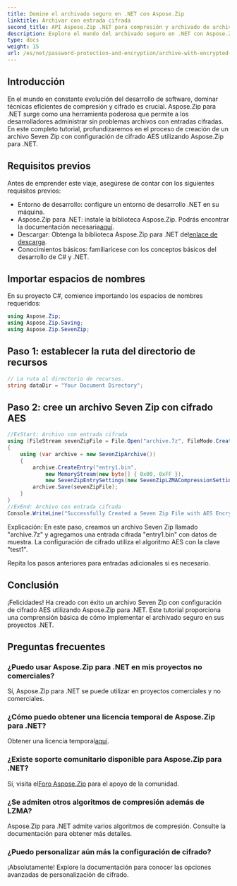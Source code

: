 ```yaml
---
title: Domine el archivado seguro en .NET con Aspose.Zip
linktitle: Archivar con entrada cifrada
second_title: API Aspose.Zip .NET para compresión y archivado de archivos
description: Explore el mundo del archivado seguro en .NET con Aspose.Zip. Cree archivos Seven Zip con cifrado AES sin esfuerzo. ¡Impulsa tus habilidades de desarrollo ahora!
type: docs
weight: 15
url: /es/net/password-protection-and-encryption/archive-with-encrypted-entry/
---
```


## Introducción

En el mundo en constante evolución del desarrollo de software, dominar técnicas eficientes de compresión y cifrado es crucial. Aspose.Zip para .NET surge como una herramienta poderosa que permite a los desarrolladores administrar sin problemas archivos con entradas cifradas. En este completo tutorial, profundizaremos en el proceso de creación de un archivo Seven Zip con configuración de cifrado AES utilizando Aspose.Zip para .NET.

## Requisitos previos

Antes de emprender este viaje, asegúrese de contar con los siguientes requisitos previos:

- Entorno de desarrollo: configure un entorno de desarrollo .NET en su máquina.
-  Aspose.Zip para .NET: instale la biblioteca Aspose.Zip. Podrás encontrar la documentación necesaria[aquí](https://reference.aspose.com/zip/net/).
-  Descargar: Obtenga la biblioteca Aspose.Zip para .NET del[enlace de descarga](https://releases.aspose.com/zip/net/).
- Conocimientos básicos: familiarícese con los conceptos básicos del desarrollo de C# y .NET.

## Importar espacios de nombres

En su proyecto C#, comience importando los espacios de nombres requeridos:

```csharp
using Aspose.Zip;
using Aspose.Zip.Saving;
using Aspose.Zip.SevenZip;
```

## Paso 1: establecer la ruta del directorio de recursos

```csharp
// La ruta al directorio de recursos.
string dataDir = "Your Document Directory";
```

## Paso 2: cree un archivo Seven Zip con cifrado AES

```csharp
//ExStart: Archivo con entrada cifrada
using (FileStream sevenZipFile = File.Open("archive.7z", FileMode.Create))
{
    using (var archive = new SevenZipArchive())
    {
        archive.CreateEntry("entry1.bin", 
            new MemoryStream(new byte[] { 0x00, 0xFF }), 
            new SevenZipEntrySettings(new SevenZipLZMACompressionSettings(), new SevenZipAESEncryptionSettings("test1")));
        archive.Save(sevenZipFile);
    }
}
//ExEnd: Archivo con entrada cifrada
Console.WriteLine("Successfully Created a Seven Zip File with AES Encryption Settings");
```

Explicación: En este paso, creamos un archivo Seven Zip llamado "archive.7z" y agregamos una entrada cifrada "entry1.bin" con datos de muestra. La configuración de cifrado utiliza el algoritmo AES con la clave "test1".

Repita los pasos anteriores para entradas adicionales si es necesario.

## Conclusión

¡Felicidades! Ha creado con éxito un archivo Seven Zip con configuración de cifrado AES utilizando Aspose.Zip para .NET. Este tutorial proporciona una comprensión básica de cómo implementar el archivado seguro en sus proyectos .NET.

## Preguntas frecuentes

### ¿Puedo usar Aspose.Zip para .NET en mis proyectos no comerciales?
Sí, Aspose.Zip para .NET se puede utilizar en proyectos comerciales y no comerciales.

### ¿Cómo puedo obtener una licencia temporal de Aspose.Zip para .NET?
 Obtener una licencia temporal[aquí](https://purchase.aspose.com/temporary-license/).

### ¿Existe soporte comunitario disponible para Aspose.Zip para .NET?
 Sí, visita el[Foro Aspose.Zip](https://forum.aspose.com/c/zip/37) para el apoyo de la comunidad.

### ¿Se admiten otros algoritmos de compresión además de LZMA?
Aspose.Zip para .NET admite varios algoritmos de compresión. Consulte la documentación para obtener más detalles.

### ¿Puedo personalizar aún más la configuración de cifrado?
¡Absolutamente! Explore la documentación para conocer las opciones avanzadas de personalización de cifrado.

